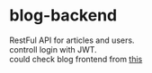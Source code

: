 # blog-backend
  
RestFul API for articles and users.   
controll login with JWT.   
could check blog frontend from [this](https://github.com/LiDingYu0510/blog-frontend)
